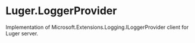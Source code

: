 # Luger.LoggerProvider
Implementation of Microsoft.Extensions.Logging.ILoggerProvider client for Luger server.
